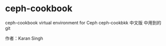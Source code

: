 # ceph-cookbook
ceph-cookbook virtual environment for Ceph
ceph-cookbkk 中文版 中用到的git

作者：Karan Singh
